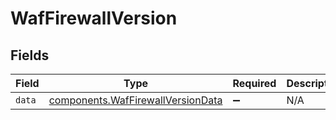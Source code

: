 # WafFirewallVersion


## Fields

| Field                                                                              | Type                                                                               | Required                                                                           | Description                                                                        |
| ---------------------------------------------------------------------------------- | ---------------------------------------------------------------------------------- | ---------------------------------------------------------------------------------- | ---------------------------------------------------------------------------------- |
| `data`                                                                             | [components.WafFirewallVersionData](../../models/shared/waffirewallversiondata.md) | :heavy_minus_sign:                                                                 | N/A                                                                                |